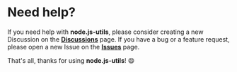 # Need help?

If you need help with **node.js-utils**, please consider creating a new Discussion on the **[Discussions](https://github.com/ilxlodev/node.js-utils/discussions)** page. If you have a bug or a feature request, please open a new Issue on the **[Issues](https://github.com/ilxlodev/node.js-utils/issues)** page.

That's all, thanks for using **node.js-utils**! :smile: